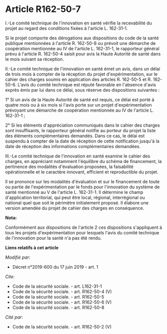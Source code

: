# Article R162-50-7

I.-Le comité technique de l'innovation en santé vérifie la recevabilité du projet au regard des conditions fixées à l'article
L. 162-31-1.

Si le projet comporte des dérogations aux dispositions du code de la santé publique mentionnées à l'article R. 162-50-8 ou
prévoit une démarche de coopération mentionnée au IV de l'article L. 162-31-1, le rapporteur général prévu à l'article R.
162-50-4 saisit pour avis la Haute Autorité de santé dans le mois suivant sa réception.

II.-Le comité technique de l'innovation en santé émet un avis, dans un délai de trois mois à compter de la réception du
projet d'expérimentation, sur le cahier des charges soumis en application des articles R. 162-50-5 et R. 162-50-6. L'avis du
comité technique est réputé favorable en l'absence d'avis exprès émis par lui dans ce délai, sous réserve des dispositions
suivantes :

1° Si un avis de la Haute Autorité de santé est requis, ce délai est porté à quatre mois ou à six mois si l'avis porte sur un
projet d'expérimentation prévoyant une démarche de coopération mentionnée au IV de l'article L. 162-31-1 ;

2° Si les éléments d'appréciation communiqués dans le cahier des charges sont insuffisants, le rapporteur général notifie au
porteur du projet la liste des éléments complémentaires demandés. Dans ce cas, le délai est suspendu à compter de la date de
réception de cette notification jusqu'à la date de réception des informations complémentaires demandées.

III.-Le comité technique de l'innovation en santé examine le cahier des charges, en appréciant notamment l'équilibre du
schéma de financement, la pertinence des modalités d'évaluation proposées, la faisabilité opérationnelle et le caractère
innovant, efficient et reproductible du projet.

Il se prononce sur les modalités d'évaluation et sur le financement de toute ou partie de l'expérimentation par le fonds pour
l'innovation du système de santé mentionné au V de l'article L. 162-31-1. Il détermine le champ d'application territorial,
qui peut être local, régional, interrégional ou national quel que soit le périmètre initialement proposé. Il élabore une
version amendée du projet de cahier des charges en conséquence.

**Nota:**

Conformément aux dispositions de l'article 2 ces dispositions s'appliquent à tous les projets d'expérimentation pour lesquels
l'avis du comité technique de l'innovation pour la santé n'a pas été rendu.

**Liens relatifs à cet article**

_Modifié par_:

  - Décret n°2019-600 du 17 juin 2019 - art. 1

_Cite_:

  - Code de la sécurité sociale. - art. L162-31-1
  - Code de la sécurité sociale. - art. R162-50-4 (V)
  - Code de la sécurité sociale. - art. R162-50-5
  - Code de la sécurité sociale. - art. R162-50-6 (V)
  - Code de la sécurité sociale. - art. R162-50-8

_Cité par_:

  - Code de la sécurité sociale. - art. R162-50-2 (V)
